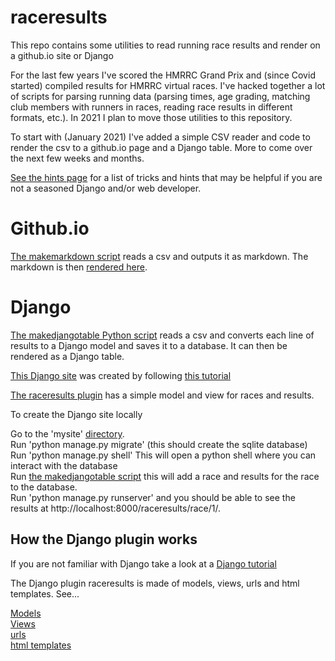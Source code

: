 # raceresults
This repo contains some utilities to read running race results and render on a github.io site or Django

For the last few years I've scored the HMRRC Grand Prix and (since Covid started) compiled results for HMRRC virtual races.  I've hacked together a lot of scripts for parsing running data (parsing times, age grading, matching club members with runners in races, reading race results in different formats, etc.).  In 2021 I plan to move those utilities to this repository.  

To start with (January 2021) I've added a simple CSV reader and code to render the csv to a github.io page and a Django table.   More to come over the next few weeks and months. 

[See the hints page](https://github.com/bnorthan/raceresults/blob/main/hints.md) for a list of tricks and hints that may be helpful if you are not a seasoned Django and/or web developer.

# Github.io

[The makemarkdown script](https://github.com/bnorthan/raceresults/blob/main/src/scripts/makemarkdown.py) reads a csv and outputs it as markdown.  The markdown is then [rendered here](https://bnorthan.github.io/raceresults/results/2020/VirtualStockade).

# Django

[The makedjangotable Python script](https://github.com/bnorthan/raceresults/blob/main/src/scripts/makedjangotable.py) reads a csv and converts each line of results to a Django model and saves it to a database.  It can then be rendered as a Django table.  

[This Django site](https://github.com/bnorthan/raceresults/tree/main/django/mysite) was created by following [this tutorial](https://docs.djangoproject.com/en/3.1/intro/tutorial01/) 

[The raceresults plugin](https://github.com/bnorthan/raceresults/tree/main/django/mysite/raceresults) has a simple model and view for races and results. 

To create the Django site locally 

Go to the 'mysite' [directory](https://github.com/bnorthan/raceresults/tree/main/django/mysite).  
Run 'python manage.py migrate' (this should create the sqlite database)  
Run 'python manage.py shell' This will open a python shell where you can interact with the database  
Run [the makedjangotable script](https://github.com/bnorthan/raceresults/blob/main/src/scripts/makedjangotable.py) this will add a race and results for the race to the database.  
Run 'python manage.py runserver' and you should be able to see the results at http://localhost:8000/raceresults/race/1/.  

## How the Django plugin works  

If you are not familiar with Django take a look at a [Django tutorial](https://docs.djangoproject.com/en/3.1/intro/tutorial01/)

The Django plugin raceresults is made of models, views, urls and html templates.  See...

[Models](https://github.com/bnorthan/raceresults/blob/main/django/mysite/raceresults/models.py)  
[Views](https://github.com/bnorthan/raceresults/blob/main/django/mysite/raceresults/views.py)  
[urls](https://github.com/bnorthan/raceresults/blob/main/django/mysite/raceresults/urls.py)  
[html templates](https://github.com/bnorthan/raceresults/tree/main/django/mysite/raceresults/templates)

